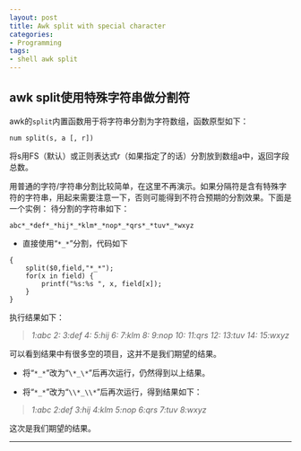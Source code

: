```yaml
---
layout: post
title: Awk split with special character
categories:
- Programming
tags:
- shell awk split
---
```


 
## awk split使用特殊字符串做分割符
awk的`split`内置函数用于将字符串分割为字符数组，函数原型如下：

    num split(s, a [, r])

将s用FS（默认）或正则表达式r（如果指定了的话）分割放到数组a中，返回字段总数。

用普通的字符/字符串分割比较简单，在这里不再演示。如果分隔符是含有特殊字符的字符串，用起来需要注意一下，否则可能得到不符合预期的分割效果。下面是一个实例：
待分割的字符串如下：

	abc*_*def*_*hij*_*klm*_*nop*_*qrs*_*tuv*_*wxyz

- 直接使用“`*_*`”分割，代码如下
<!-- lang:awk -->
	{
		split($0,field,"*_*");
		for(x in field) {
			printf("%s:%s ", x, field[x]);
		}
	}

执行结果如下：

> *1:abc 2: 3:def 4: 5:hij 6: 7:klm 8: 9:nop 10: 11:qrs 12: 13:tuv 14: 15:wxyz*

可以看到结果中有很多空的项目，这并不是我们期望的结果。

- 将“`*_*`”改为“`\*_\*`”后再次运行，仍然得到以上结果。
 
- 将“`*_*`”改为“`\\*_\\*`”后再次运行，得到结果如下：

> *1:abc 2:def 3:hij 4:klm 5:nop 6:qrs 7:tuv 8:wxyz*

这次是我们期望的结果。



----
